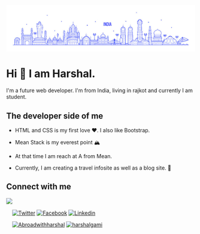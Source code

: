 ![From India](india.jpg)

# Hi 👋 I am Harshal.

I'm a future web developer. I'm from India, living in rajkot and currently I am student.

## The developer side of me

- HTML and CSS is my first love ❤️. I also like Bootstrap. 

- Mean Stack is my everest point 🏔️

- At that time I am reach at A from Mean. 

- Currently, I am creating a travel infosite as well as a blog site. 🧳

## Connect with me

<img src="https://octodex.github.com/images/daftpunktocat-thomas.gif" align="left" height="150">

<br/>

 [![Twitter][1.1]][1.2] [![Facebook][2.1]][2.2] [![Linkedin][3.1]][3.2] 

[1.1]: https://img.shields.io/badge/Instagram-Follow%20me%20on-C13584
[1.2]: https://www.instagram.com/___.h_g_patel.___13/

[2.1]: https://img.shields.io/badge/Facebook-Follow%20me%20on-4267B2
[2.2]: https://www.facebook.com/harshal.gami.136/

[3.1]: https://img.shields.io/badge/Linkedin-Connect%20With%20Me-2867B2
[3.2]: https://www.linkedin.com/in/harshalgami/

[![Abroadwithharshal][4.1]][4.2] [![harshalgami][5.1]][5.2]

[4.1]: https://img.shields.io/badge/abroadwithharshal-Share%20Blog-f13c20
[4.2]: https://bdmrgxz4ptu3ljtkn5f1rq-on.drv.tw/abroadwithharshal/

[5.1]: https://img.shields.io/badge/harshalgami-Share%20Blog-0fbcd3
[5.2]: https://bdmrgxz4ptu3ljtkn5f1rq-on.drv.tw/harshalgami/
